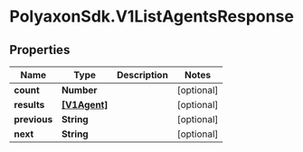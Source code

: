 # PolyaxonSdk.V1ListAgentsResponse

## Properties
Name | Type | Description | Notes
------------ | ------------- | ------------- | -------------
**count** | **Number** |  | [optional] 
**results** | [**[V1Agent]**](V1Agent.md) |  | [optional] 
**previous** | **String** |  | [optional] 
**next** | **String** |  | [optional] 


